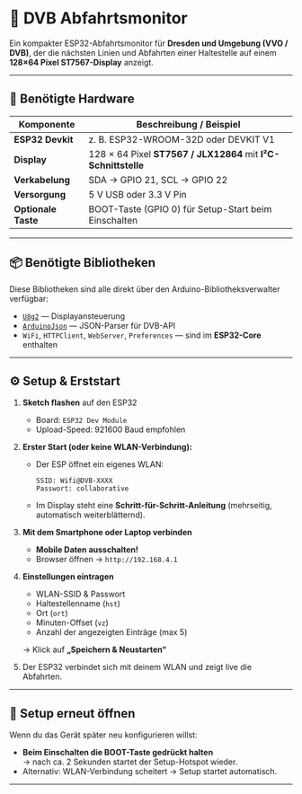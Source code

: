# 🚌 DVB Abfahrtsmonitor

Ein kompakter ESP32-Abfahrtsmonitor für **Dresden und Umgebung (VVO / DVB)**, der die nächsten Linien und Abfahrten einer Haltestelle auf einem **128×64 Pixel ST7567-Display** anzeigt.





---

## 🧰 Benötigte Hardware

| Komponente | Beschreibung / Beispiel |
|-------------|-------------------------|
| **ESP32 Devkit** | z. B. ESP32-WROOM-32D oder DEVKIT V1 |
| **Display** | 128 × 64 Pixel **ST7567 / JLX12864** mit **I²C-Schnittstelle** |
| **Verkabelung** | SDA → GPIO 21, SCL → GPIO 22  |
| **Versorgung** | 5 V USB oder 3.3 V Pin |
| **Optionale Taste** | BOOT-Taste (GPIO 0) für Setup-Start beim Einschalten |

---

## 📦 Benötigte Bibliotheken

Diese Bibliotheken sind alle direkt über den Arduino-Bibliotheksverwalter verfügbar:

- [`U8g2`](https://github.com/olikraus/u8g2) — Displayansteuerung  
- [`ArduinoJson`](https://arduinojson.org/) — JSON-Parser für DVB-API  
- `WiFi`, `HTTPClient`, `WebServer`, `Preferences` — sind im **ESP32-Core** enthalten  



---

## ⚙️ Setup & Erststart

1. **Sketch flashen** auf den ESP32  
   - Board: `ESP32 Dev Module`  
   - Upload-Speed: 921600 Baud empfohlen  

2. **Erster Start (oder keine WLAN-Verbindung):**  
   - Der ESP öffnet ein eigenes WLAN:
     ```
     SSID: Wifi@DVB-XXXX
     Passwort: collaborative
     ```
   - Im Display steht eine **Schritt-für-Schritt-Anleitung** (mehrseitig, automatisch weiterblätternd).

3. **Mit dem Smartphone oder Laptop verbinden**
   - **Mobile Daten ausschalten!**
   - Browser öffnen → `http://192.168.4.1`

4. **Einstellungen eintragen**
   - WLAN-SSID & Passwort  
   - Haltestellenname (`hst`)  
   - Ort (`ort`)  
   - Minuten-Offset (`vz`)  
   - Anzahl der angezeigten Einträge (max 5)  

   → Klick auf **„Speichern & Neustarten“**

5. Der ESP32 verbindet sich mit deinem WLAN und zeigt live die Abfahrten.

---

## 🔁 Setup erneut öffnen

Wenn du das Gerät später neu konfigurieren willst:

- **Beim Einschalten die BOOT-Taste gedrückt halten**  
  → nach ca. 2 Sekunden startet der Setup-Hotspot wieder.  
- Alternativ: WLAN-Verbindung scheitert → Setup startet automatisch.

---



